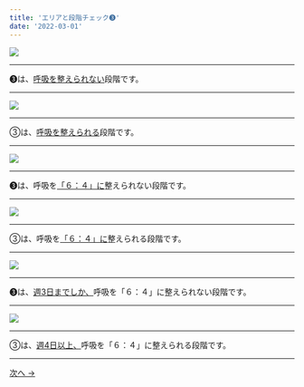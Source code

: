 ```yaml
---
title: 'エリアと段階チェック➌'
date: '2022-03-01'
---
```

![](/images/0123_1.jpg)
***
➌は、[呼吸を整えられない]()段階です。
***
![](/images/0123_2.jpg)
***
③は、[呼吸を整えられる]()段階です。
***
![](/images/0123_1.jpg)
***
➌は、呼吸を[「６：４」に]()整えられない段階です。   
***
![](/images/0123_2.jpg)
***
③は、呼吸を[「６：４」に]()整えられる段階です。
***
![](/images/0123_1.jpg)
***
➌は、[週3日までしか、]()呼吸を「６：４」に整えられない段階です。   
***
![](/images/0123_2.jpg)
***
③は、[週4日以上、]()呼吸を「６：４」に整えられる段階です。
***
[ 次へ → ](/posts/01234)
